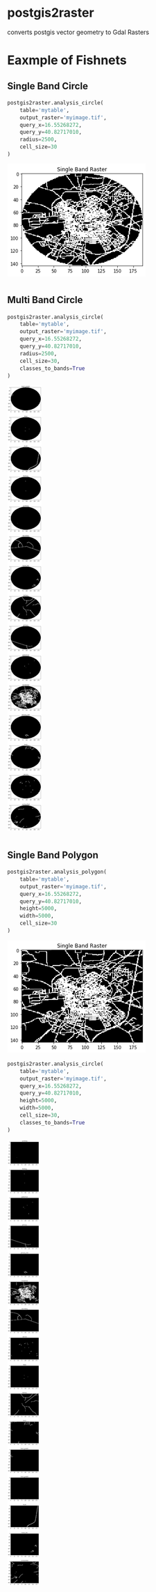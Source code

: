 # postgis2raster
converts postgis vector geometry to Gdal Rasters 

# Eaxmple of Fishnets

## Single Band Circle
```python
postgis2raster.analysis_circle(
    table='mytable',
    output_raster='myimage.tif',
    query_x=16.55268272,
    query_y=40.82717010,
    radius=2500,
    cell_size=30
)
```
![Single band circle](https://raw.githubusercontent.com/sandeepgadhwal/postgis2raster/master/images/single_band_circle.png)

#

## Multi Band Circle
```python
postgis2raster.analysis_circle(
    table='mytable',
    output_raster='myimage.tif',
    query_x=16.55268272,
    query_y=40.82717010,
    radius=2500,
    cell_size=30,
    classes_to_bands=True
)
```
![Multi band circle](https://raw.githubusercontent.com/sandeepgadhwal/postgis2raster/master/images/multi_band_circle.png)

#

## Single Band Polygon
```python
postgis2raster.analysis_polygon(
    table='mytable',
    output_raster='myimage.tif',
    query_x=16.55268272,
    query_y=40.82717010,
    height=5000,
    width=5000,
    cell_size=30
)
```
![Single band circle](https://raw.githubusercontent.com/sandeepgadhwal/postgis2raster/master/images/single_band_polygon.png)


```python
postgis2raster.analysis_circle(
    table='mytable',
    output_raster='myimage.tif',
    query_x=16.55268272,
    query_y=40.82717010,
    height=5000,
    width=5000,
    cell_size=30,
    classes_to_bands=True
)
```
![Multi band circle](https://raw.githubusercontent.com/sandeepgadhwal/postgis2raster/master/images/multi_band_polygon.png)

